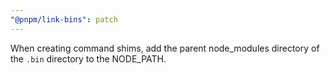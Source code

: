 ```yaml
---
"@pnpm/link-bins": patch
---
```


When creating command shims, add the parent node_modules directory of the `.bin` directory to the NODE_PATH.
